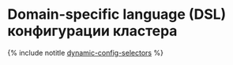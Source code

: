 # Domain-specific language (DSL) конфигурации кластера

{% include notitle [dynamic-config-selectors](../_includes/dynamic-config-selectors.md) %}
